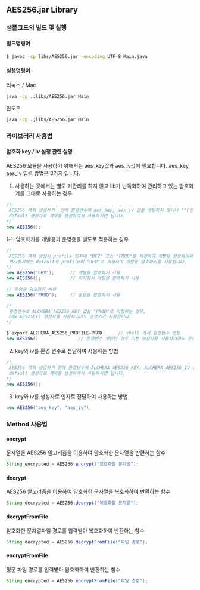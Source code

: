 ## AES256.jar Library

### 샘플코드의 빌드 및 실행

#### 빌드명령어 
```bash
$ javac -cp libs/AES256.jar -encoding UTF-8 Main.java
```

#### 실행명령어
리눅스 / Mac
```bash
java -cp .:libs/AES256.jar Main
```

윈도우
```bash
java -cp .;libs/AES256.jar Main
```
 

### 라이브러리 사용법

#### 암호화 key / iv 설정 관련 설명
AES256 모듈을 사용하기 위해서는 aes_key값과 aes_iv값이 필요합니다.
aes_key, aes_iv 입력 방법은 3가지 입니다.

1. 사용하는 곳에서는 별도 키관리를 하지 않고 lib가 난독화하여 관리하고 있는 암호화키를 그대로 사용하는 경우
```java
/* 
 AES256 객체 생성하기  전에 환경변수에 aes_key, aes_iv 값을 셋팅하지 않거나 ""(빈값)으로 셋팅한 상태에서, 제목 없는 문서
 default 생성자로 객체를 생성하여서 사용하시면 됩니다.
*/
new AES256();
```

1-1. 암호화키를 개발용과 운영용을 별도로 적용하는 경우
```java
/* 
 AES256 객체 생성시 profile 인자에 "DEV" 또는 "PROD"를 지정하여 개발용 암호화키와 운영용 암호화키를 선택할 수 있습니다.
 미지정시에는 default로 profile이 "DEV"로 지정되며 개발용 암호화키를 사용합니다. 
*/
new AES256("DEV");      // 개발용 암호화키 사용
new AES256();           // 미지정시 개발용 암호화키 사용
        
// 운영용 암호화키 사용
new AES256("PROD");     // 운영용 암호화키 사용

/*
 환경변수로 ALCHERA_AES256_KEY 값을 "PROD"로 지정하는 경우, 
 new AES256() 생성자를 사용하더라도 운영키가 사용됩니다.
*/

$ export ALCHERA_AES256_PROFILE=PROD      // shell 에서 환경변수 셋팅
new AES256()               // 환경변수 셋팅된 경우 기본 생성자를 사용하더라도 운영용 암호화키 사용
```

2. key와 iv를 환경 변수로 전달하여 사용하는 방법
```java
/* 
 AES256 객체 생성하기 전에 환경변수에 ALCHERA_AES256_KEY, ALCHERA_AES256_IV 값을 셋팅하시고 
 default 생성자로 객체를 생성하여서 사용하시면 됩니다.
*/
new AES256();
```

3. key와 iv를 생성자로 인자로 전달하여 사용하는 방법
```java
new AES256("aes_key", "aes_iv");
```


### Method 사용법
#### encrypt
문자열을 AES256 알고리즘을 이용하여 암호화한 문자열을 반환하는 함수 
```java
String encrypted = AES256.encrypt("암호화할 문자열");
```
#### decrypt
AES256 알고리즘을 이용하여 암호화한 문자열을 복호화하여 반환하는 함수 
```java
String decrypted = AES256.decrypt("복호화할 문자열");
```
#### decryptFromFile
암호화한 문자열파일 경로를 입력받아 복호화하여 반환하는 함수
```java
String decrypted = AES256.decryptFromFile("파일 경로");
```
#### encryptFromFile
평문 파일 경로를 입력받아 암호화하여 반환하는 함수
```java
String encrypted = AES256.encryptFromFile("파일 경로");
```
